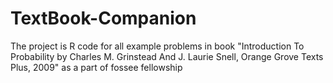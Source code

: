 # TextBook-Companion
The project is R code for all example problems in book "Introduction To Probability by Charles M. Grinstead And J. Laurie Snell, Orange Grove Texts Plus, 2009" as a part of fossee fellowship
